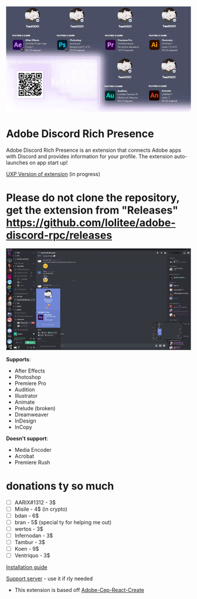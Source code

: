 ![](demo/demo.gif)
# Adobe Discord Rich Presence

Adobe Discord Rich Presence is an extension that connects Adobe apps with Discord and provides information for your profile. The extension auto-launches on app start up!

[UXP Version of extension](https://github.com/lolitee/adobe-discord-rpc-uxp) (in progress)
# Please do not clone the repository, get the extension from "Releases" https://github.com/lolitee/adobe-discord-rpc/releases

![](demo/preview.gif)

**Supports**:
- After Effects
- Photoshop
- Premiere Pro
- Audition
- Illustrator
- Animate 
- Prelude (broken)
- Dreamweaver 
- InDesign
- InCopy

**Doesn't support**:
- Media Encoder
- Acrobat
- Premiere Rush

# donations ty so much
- [ ] AARIX#1312 - 3$
- [ ] Misile - 4$ (in crypto)
- [ ] bdan - 6$ 
- [ ] bran - 5$ (special ty for helping me out)
- [ ] wertos - 3$
- [ ] Infernodan - 3$ 
- [ ] Tambur - 3$
- [ ] Koen - 9$
- [ ] Ventriquo - 3$

[Installation guide](https://github.com/lolitee/adobe-discord-rpc/blob/master/GUIDE.md)

[Support server](https://discord.gg/RGtxbuFtzb) - use it if rly needed

- This extension is based off [Adobe-Cep-React-Create](https://github.com/HendrixString/adobe-cep-react-create)
